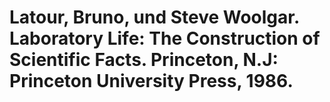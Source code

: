 # Latour, Bruno, und Steve Woolgar. Laboratory Life: The Construction of Scientific Facts. Princeton, N.J: Princeton University Press, 1986.